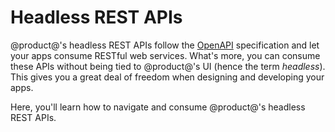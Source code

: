 # Headless REST APIs

@product@'s headless REST APIs follow the 
[OpenAPI](https://swagger.io/docs/specification/about/) 
specification and let your apps consume RESTful web services. What's more, you 
can consume these APIs without being tied to @product@'s UI (hence the term 
*headless*). This gives you a great deal of freedom when designing and 
developing your apps. 

Here, you'll learn how to navigate and consume @product@'s headless REST APIs. 

